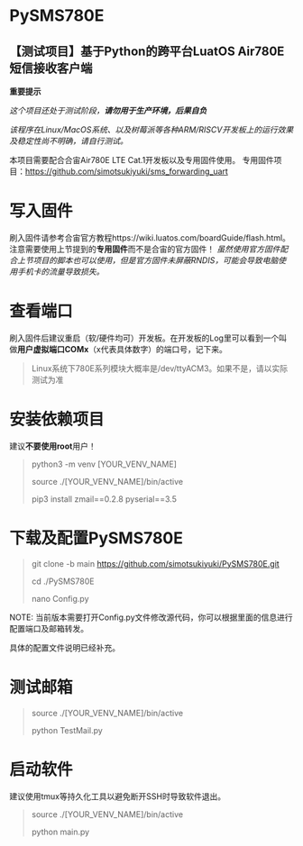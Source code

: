 # PySMS780E
## 【测试项目】基于Python的跨平台LuatOS Air780E短信接收客户端

**重要提示**

*这个项目还处于测试阶段，**请勿用于生产环境，后果自负***

*该程序在Linux/MacOS系统、以及树莓派等各种ARM/RISCV开发板上的运行效果及稳定性尚不明确，请自行测试。*

本项目需要配合合宙Air780E LTE Cat.1开发板以及专用固件使用。
专用固件项目：https://github.com/simotsukiyuki/sms_forwarding_uart

# 写入固件

刷入固件请参考合宙官方教程https://wiki.luatos.com/boardGuide/flash.html。
注意需要使用上节提到的**专用固件**而不是合宙的官方固件！
*虽然使用官方固件配合上节项目的脚本也可以使用，但是官方固件未屏蔽RNDIS，可能会导致电脑使用手机卡的流量导致损失。*

# 查看端口

刷入固件后建议重启（软/硬件均可）开发板。在开发板的Log里可以看到一个叫做**用户虚拟端口COMx**（x代表具体数字）的端口号，记下来。

> Linux系统下780E系列模块大概率是/dev/ttyACM3。如果不是，请以实际测试为准

# 安装依赖项目

建议**不要使用root**用户！

> python3 -m venv [YOUR_VENV_NAME]
> 
> source ./[YOUR_VENV_NAME]/bin/active
> 
> pip3 install zmail==0.2.8 pyserial==3.5

# 下载及配置PySMS780E

> git clone -b main https://github.com/simotsukiyuki/PySMS780E.git
>
> cd ./PySMS780E
>
> nano Config.py

NOTE: 当前版本需要打开Config.py文件修改源代码，你可以根据里面的信息进行配置端口及邮箱转发。

具体的配置文件说明已经补充。

# 测试邮箱

> source ./[YOUR_VENV_NAME]/bin/active
> 
> python TestMail.py

# 启动软件

建议使用tmux等持久化工具以避免断开SSH时导致软件退出。

> source ./[YOUR_VENV_NAME]/bin/active
> 
> python main.py
